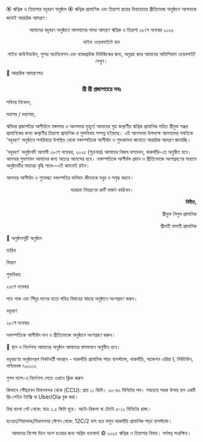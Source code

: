 🏵️ ঋত্বিক ও তিয়াশার বধূবরণ অনুষ্ঠান 🏵️
ঋত্বিক প্রামাণিক এবং তিয়াশা রায়ের বিবাহোত্তর প্রীতিভোজ অনুষ্ঠানে আপনাকে জানাই আন্তরিক আমন্ত্রণ।

<div align="center">

আমাদের বধূবরণ অনুষ্ঠানে আপনাদের সাদর আমন্ত্রণ
ঋত্বিক ও তিয়াশা
২৮শে নভেম্বর ২০২৫

লাইভ ওয়েবসাইটে যান <!-- আপনার আসল ওয়েবসাইটের URL দিন -->

লাইভ কাউন্টডাউন, সুন্দর অ্যানিমেশন এবং ব্যাকগ্রাউন্ড মিউজিকের জন্য, অনুগ্রহ করে আমাদের অফিসিয়াল ওয়েবসাইট দেখুন।

</div>

📜 আন্তরিক আমন্ত্রণপত্র
<div align="center">
<h3>শ্রী শ্রী প্রজাপতয়ে নমঃ</h3>
</div>

সবিনয় নিবেদন,

মহাশয় / মহাশয়া,

ঋষিবর প্রজাপতির আশীর্বাদে মঙ্গলময় ও আনন্দময় মুহূর্তে আমাদের পুত্র কল্যাণীয় ঋত্বিক প্রামানিক সহিত শ্রীযুক্ত সঞ্জয় প্রামাণিকের কন্যা কল্যাণীয় তিয়াশা প্রামাণিক-র শুভবিবাহ সম্পন্ন হইয়াছে। এই আনন্দময় উপলক্ষে আপনাদের সবাইকে 'বধূবরণ' অনুষ্ঠানে সপরিবারে উপস্থিত থেকে নবদম্পতিকে আশীর্বাদ ও শুভকামনা জানাতে আন্তরিক আমন্ত্রণ জানাচ্ছি।

‘বধূবরণ’ অনুষ্ঠানটি আগামী ২৮শে নভেম্বর, ২০২৫ (শুক্রবার) আমাদের নিজস্ব বাসভবন, থাকদাঁড়ি-তে অনুষ্ঠিত হবে। আপনার শুভাগমন আমাদের জন্য অত্যন্ত আনন্দের হবে। নবদম্পতিকে আশীর্বাদ প্রদান ও প্রীতিভোজে অংশগ্রহণের মাধ্যমে অনুষ্ঠানটির মাহাত্ম্য বৃদ্ধি পাবে—এই কামনাই রইল।

আপনার আশীর্বাদ ও শুভেচ্ছা নবদম্পতির ভবিষ্যৎ জীবনকে মধুর ও সমৃদ্ধ করবে।

<p align="center"><i>পত্রদ্বারা নিমন্ত্রণের ত্রুটি মার্জন করিবেন।</i></p>

<div align="right">
<p><b>বিনীত,</b></p>
<p>শ্রীযুক্ত নিপুল প্রামানিক</p>
<p>শ্রীমতী মালতী প্রামানিক</p>
</div>

🎉 অনুষ্ঠানসূচী
অনুষ্ঠান

তারিখ

বিবরণ

শুভবিবাহ

২৬শে নভেম্বর

সাত পাক এবং সিঁদুর দানের মতো পবিত্র বিবাহের আচার অনুষ্ঠানে অংশগ্রহণ করুন।

বধূবরণ

২৮শে নভেম্বর

নবদম্পতিকে আশীর্বাদ দান ও প্রীতিভোজে অনুষ্ঠানে অংশগ্রহণ করুন।

📍 স্থান ও নির্দেশনা
আমাদের অনুষ্ঠান আমাদের বাসভবনে অনুষ্ঠিত হবে।

বধূবরণের অনুষ্ঠানস্থল
নিকটবর্তী অবস্থান - থাকদাঁড়ি প্রামানিক পাড়া বাসস্ট্যান্ড, থাকদাঁড়ি, অ্যাকশন এরিয়া I, নিউটাউন, পশ্চিমবঙ্গ ৭০০১০২

গুগল ম্যাপ-এ নির্দেশনা পেতে এখানে ক্লিক করুন

কিভাবে পৌঁছাবেন
বিমানবন্দর থেকে (CCU): প্রায় ১১ কিমি। ৩০-৪০ মিনিটের পথ। সবচেয়ে সহজ উপায় হল একটি প্রি-পেইড ট্যাক্সি বা Uber/Ola বুক করা।

বিশ্ব বাংলা গেট থেকে: মাত্র ২.৫ কিমি দূরে। অটো-রিকশা বা টোটো ৫-১০ মিনিটের রাস্তা।

হাওড়া/শিয়ালদহ/বিধাননগর স্টেশন থেকে: 12C/2 বাস ধরে নামুন থাকদাঁড়ি প্রামানিক পাড়া বাসস্ট্যান্ড।

<div align="center">

আমাদের বিশেষ দিনে অংশ হওয়ার জন্য অগ্রিম ধন্যবাদ!
© ২০২৫ ঋত্বিক ও তিয়াশার বিবাহ। সর্বস্বত্ব সংরক্ষিত।

</div>

